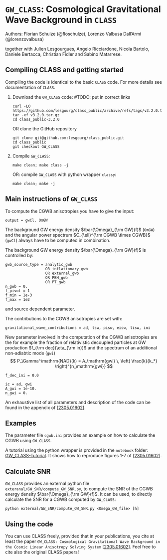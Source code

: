 `GW_CLASS`: Cosmological Gravitational Wave Background in `CLASS`
=================================================================

Authors:
Florian Schulze (@floschulze),
Lorenzo Valbusa Dall’Armi (@lorenzovalbusa)

together with Julien Lesgourgues, Angelo Ricciardone, Nicola Bartolo,
Daniele Bertacca, Christian Fidler and Sabino Matarrese.


Compiling CLASS and getting started
-----------------------------------

Compiling the code is identical to the basic `CLASS` code.
For more details see documentation of `CLASS`.

 1. Download the `GW_CLASS` code: #TODO: put in correct links
    ```
    curl -LO https://github.com/lesgourg/class_public/archive/refs/tags/v3.2.0.tar.gz
    tar -xf v3.2.0.tar.gz
    cd class_public-3.2.0
    ```
    OR clone the GitHub repository
    ```
    git clone git@github.com:lesgourg/class_public.git
    cd class_public
    git checkout GW_CLASS
    ```
 2. Compile `GW_CLASS`:
    ```
    make clean; make class -j
    ```
    OR: compile `GW_CLASS` with python wrapper `classy`:
    ```
    make clean; make -j
    ```


Main instructions of `GW_CLASS`
-------------------------------

To compute the CGWB anisotropies you have to give the input:
```
output = gwCl, OmGW
```
The background GW energy density $\bar{\Omega}_{\rm GW}(f)$ (`OmGW`) and the 
angular power spectrum $C_{\ell}^{\rm CGWB \times CGWB}$ (`gwCl`)
always have to be computed in combination.

The background GW energy density $\bar{\Omega}_{\rm GW}(f)$ is controlled by:
```
gwb_source_type = analytic_gwb 
                  OR inflationary_gwb
                  OR external_gwb
                  OR PBH_gwb
                  OR PT_gwb
n_gwb = 0.
f_pivot = 1
f_min = 1e-3
f_max = 1e2
```
and source dependent parameter.

The contributions to the CGWB anisotropies are set with:
```
gravitational_wave_contributions = ad, tsw, pisw, eisw, lisw, ini
```
New parameter involved in the computation of the CGWB anisotropies are the 
for example the fraction of relativistic decoupled particles at GW production
$f_{\rm dec}(\eta_{\rm in})$ and the spectrum of an additional non-adiabtic mode (`gwi`)
$$
    P_\Gamma^\mathrm{NAD}(k) = A_\mathrm{gwi} \, \left( \frac{k}{k_*} \right)^{n_\mathrm{gwi}}
$$
```
f_dec_ini = 0.0

ic = ad, gwi
A_gwi = 1e-10.
n_gwi = 0.
```

An exhaustive list of all parameters and description of the code can be found in the appendix of [[2305.01602](https://arxiv.org/abs/2305.01602)].


Examples
--------

The parameter file `cgwb.ini` provides an example on how to calculate the CGWB using `GW_CLASS`.

A tutorial using the python wrapper is provided in the `notebook` folder:
[GW_CLASS-Tutorial](notebooks/GW_CLASS-Tutorial.ipynb).
It shows how to reproduce figures 1-7 of [[2305.01602](https://arxiv.org/abs/2305.01602)].


Calculate SNR
-------------

`GW_CLASS` provides an external python file `exteranal/GW_SNR/compute_GW_SNR.py`,
to compute the SNR of the CGWB energy density $\bar{\Omega}_{\rm GW}(f)$.
It can be used, to directly calculate the SNR for a CGWB computed by `GW_CLASS`:
```
python external/GW_SNR/compute_GW_SNR.py <Omega_GW_file> [h]
``` 


Using the code
--------------

You can use CLASS freely, provided that in your publications, you cite at least the paper 
`GW_CLASS: Cosmological Gravitational Wave Background in the Cosmic Linear Anisotropy Solving System` [[2305.01602](https://arxiv.org/abs/2305.01602)].
Feel free to cite also the original CLASS papers!
